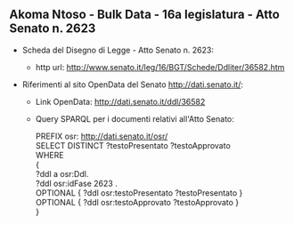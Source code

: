 ## Akoma Ntoso - Bulk Data - 16a legislatura - Atto Senato n. 2623 ##

* Scheda del Disegno di Legge - Atto Senato n. 2623:
	* http url: http://www.senato.it/leg/16/BGT/Schede/Ddliter/36582.htm

* Riferimenti al sito OpenData del Senato http://dati.senato.it/:
	* Link OpenData: http://dati.senato.it/ddl/36582
	* Query SPARQL per i documenti relativi all'Atto Senato:

        PREFIX osr: <http://dati.senato.it/osr/>  
		SELECT DISTINCT ?testoPresentato ?testoApprovato  
		WHERE  
		{  
		    ?ddl a osr:Ddl.  
		    ?ddl osr:idFase 2623 .  
		    OPTIONAL { ?ddl osr:testoPresentato ?testoPresentato }  
		    OPTIONAL { ?ddl osr:testoApprovato ?testoApprovato }  
		}
		